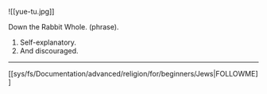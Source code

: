 
![[yue-tu.jpg]]

Down the Rabbit Whole. (phrase).
1. Self-explanatory.
2. And discouraged.

---

[[sys/fs/Documentation/advanced/religion/for/beginners/Jews|FOLLOWME]]
